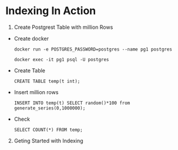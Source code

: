 # Indexing In Action

1. Create Postgrest Table with million Rows
 - Create docker 
    ```
    docker run -e POSTGRES_PASSWORD=postgres --name pg1 postgres
    ```
    ```
    docker exec -it pg1 psql -U postgres
    ```
-   Create Table
    ```
    CREATE TABLE temp(t int);
    ```
-  Insert million rows
    ```
    INSERT INTO temp(t) SELECT random()*100 from generate_series(0,1000000);
    ```
-  Check 
    ```
    SELECT COUNT(*) FROM temp;
    ```
2. Geting Started with Indexing
